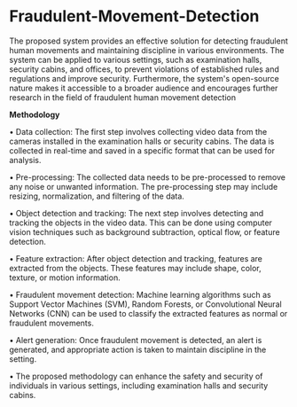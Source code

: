 # Fraudulent-Movement-Detection
The proposed system provides an effective solution for detecting fraudulent human movements and maintaining discipline in various environments. The system can be applied to various settings, such as examination halls, security cabins, and offices, to prevent violations of established rules and regulations and improve security. Furthermore, the system's open-source nature makes it accessible to a broader audience and encourages further research in the field of fraudulent human movement detection

**Methodology**

•	Data collection: The first step involves collecting video data from the cameras installed in the examination halls or security cabins. The data is collected in real-time and saved in a specific format that can be used for analysis.

•	Pre-processing: The collected data needs to be pre-processed to remove any noise or unwanted information. The pre-processing step may include resizing, normalization, and filtering of the data.

•	Object detection and tracking: The next step involves detecting and tracking the objects in the video data. This can be done using computer vision techniques such as background subtraction, optical flow, or feature detection.

•	Feature extraction: After object detection and tracking, features are extracted from the objects. These features may include shape, color, texture, or motion information.

•	Fraudulent movement detection: Machine learning algorithms such as Support Vector Machines (SVM), Random Forests, or Convolutional Neural Networks (CNN) can be used to classify the extracted features as normal or fraudulent movements.

•	Alert generation: Once fraudulent movement is detected, an alert is generated, and appropriate action is taken to maintain discipline in the setting.

•	The proposed methodology can enhance the safety and security of individuals in various settings, including examination halls and security cabins. 